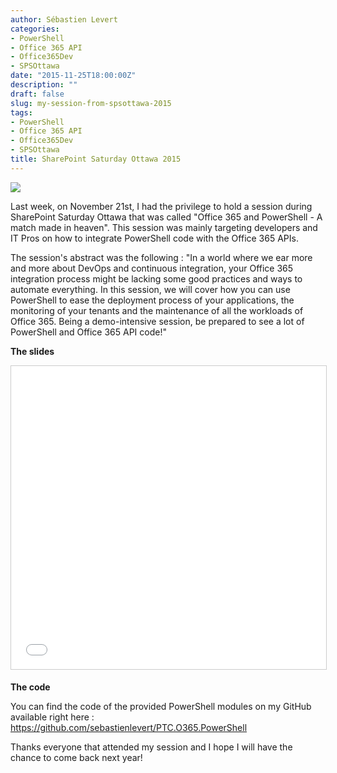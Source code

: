 ```yaml
---
author: Sébastien Levert
categories:
- PowerShell
- Office 365 API
- Office365Dev
- SPSOttawa
date: "2015-11-25T18:00:00Z"
description: ""
draft: false
slug: my-session-from-spsottawa-2015
tags:
- PowerShell
- Office 365 API
- Office365Dev
- SPSOttawa
title: SharePoint Saturday Ottawa 2015
---
```



![](/content/images/2016/08/SPSOttawa.png)

Last week, on November 21st, I had the privilege to hold a session during SharePoint Saturday Ottawa that was called "Office 365 and PowerShell - A match made in heaven". This session was mainly targeting developers and IT Pros on how to integrate PowerShell code with the Office 365 APIs.

The session's abstract was the following : "In a world where we ear more and more about DevOps and continuous integration, your Office 365 integration process might be lacking some good practices and ways to automate everything. In this session, we will cover how you can use PowerShell to ease the deployment process of your applications, the monitoring of your tenants and the maintenance of all the workloads of Office 365. Being a demo-intensive session, be prepared to see a lot of PowerShell and Office 365 API code!"

**The slides**

<iframe src="//www.slideshare.net/slideshow/embed_code/key/zZc0x2N7BMBhFp" width="595" height="485" frameborder="0" marginwidth="0" marginheight="0" scrolling="no" style="border:1px solid #CCC; border-width:1px; margin-bottom:5px; max-width: 100%;" allowfullscreen> </iframe>

**The code**

You can find the code of the provided PowerShell modules on my GitHub available right here : https://github.com/sebastienlevert/PTC.O365.PowerShell

Thanks everyone that attended my session and I hope I will have the chance to come back next year!